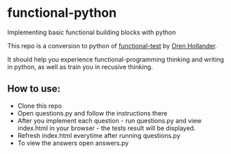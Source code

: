 # functional-python
Implementing basic functional building blocks with python

This repo is a conversion to python of [functional-test](https://github.com/oren-hollander/functional-test) by [Oren Hollander](https://github.com/oren-hollander).

It should help you experience functional-programming thinking and writing in python, as well as train you in recusive thinking. 


## How to use:
- Clone this repo
- Open questions.py and follow the instructions there
- After you implement each question - run questions.py and view index.html in your browser - the tests result will be displayed.
- Refresh index.html everytime after running questions.py
- To view the answers open answers.py
